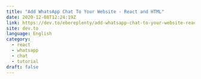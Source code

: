 ```yaml
---
title: "Add WhatsApp Chat To Your Website - React and HTML"
date: 2020-12-08T12:24:19Z
link: https://dev.to/ebereplenty/add-whatsapp-chat-to-your-website-react-and-html-3a5g?utm_medium=RSS&utm_source=news.12bit.vn
site: dev.to
language: English
category:
  - react
  - whatsapp
  - chat
  - tutorial
draft: false
---
```

